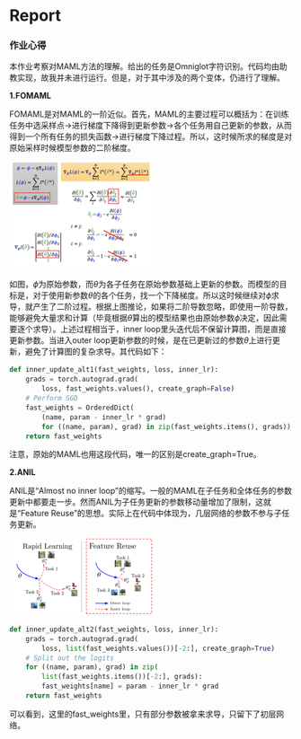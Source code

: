 # Report

### 作业心得

本作业考察对MAML方法的理解。给出的任务是Omniglot字符识别。代码均由助教实现，故我并未进行运行。但是，对于其中涉及的两个变体，仍进行了理解。

**1.FOMAML**

FOMAML是对MAML的一阶近似。首先，MAML的主要过程可以概括为：在训练任务中选采样点→进行梯度下降得到更新参数→各个任务用自己更新的参数，从而得到一个所有任务的损失函数→进行梯度下降过程。所以，这时候所求的梯度是对原始采样时候模型参数的二阶梯度。

<img src="image-20211231195654597.png" alt="image-20211231195654597" style="zoom:25%;" />

如图，$\phi$为原始参数，而$\theta$为各子任务在原始参数基础上更新的参数。而模型的目标是，对于使用新参数$\theta$的各个任务，找一个下降梯度。所以这时候继续对$\phi$求导，就产生了二阶过程。根据上图推论，如果将二阶导数忽略，即使用一阶导数，能够避免大量求和计算（毕竟根据$\theta$算出的模型结果也由原始参数$\phi$决定，因此需要逐个求导）。上述过程相当于，inner loop里头迭代后不保留计算图，而是直接更新参数。当进入outer loop更新参数的时候，是在已更新过的参数$\theta$上进行更新，避免了计算图的复杂求导。其代码如下：

```Python
def inner_update_alt1(fast_weights, loss, inner_lr):
    grads = torch.autograd.grad(
        loss, fast_weights.values(), create_graph=False)
    # Perform SGD
    fast_weights = OrderedDict(
        (name, param - inner_lr * grad)
        for ((name, param), grad) in zip(fast_weights.items(), grads))
    return fast_weights
```

注意，原始的MAML也用这段代码，唯一的区别是create_graph=True。

**2.ANIL**

ANIL是“Almost no inner loop”的缩写。一般的MAML在子任务和全体任务的参数更新中都要走一步。然而ANIL为子任务更新的参数移动量增加了限制，这就是“Feature Reuse”的思想。实际上在代码中体现为，几层网络的参数不参与子任务更新。

<img src="截屏2021-12-31 20.08.35.png" alt="截屏2021-12-31 20.08.35" style="zoom:25%;" />

```Python
def inner_update_alt2(fast_weights, loss, inner_lr):
    grads = torch.autograd.grad(
        loss, list(fast_weights.values())[-2:], create_graph=True)
    # Split out the logits
    for ((name, param), grad) in zip(
        list(fast_weights.items())[-2:], grads):
        fast_weights[name] = param - inner_lr * grad
    return fast_weights
```

可以看到，这里的fast_weights里，只有部分参数被拿来求导，只留下了初层网络。